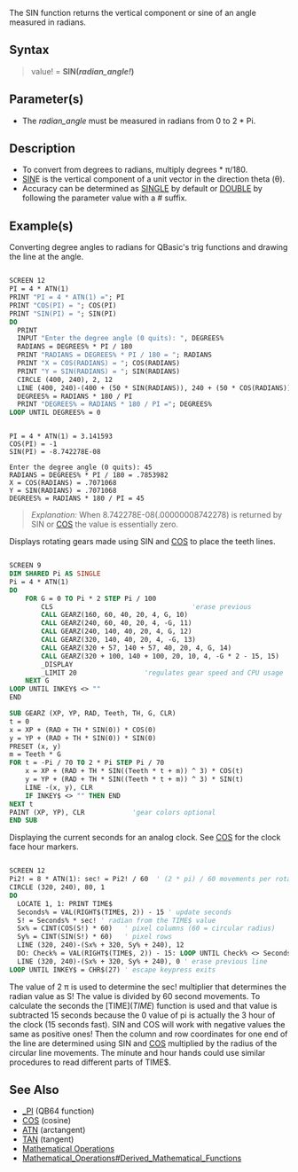 The SIN function returns the vertical component or sine of an angle measured in radians.

## Syntax

> value! = **SIN(***radian_angle!***)**

## Parameter(s)

* The *radian_angle* must be measured in radians from 0 to 2 * Pi. 

## Description

* To convert from degrees to radians, multiply degrees * π/180.
* [SIN](SIN)E is the vertical component of a unit vector in the direction theta (&theta;).
* Accuracy can be determined as [SINGLE](SINGLE) by default or [DOUBLE](DOUBLE) by following the parameter value with a # suffix.

## Example(s)

Converting degree angles to radians for QBasic's trig functions and drawing the line at the angle.

```vb

SCREEN 12
PI = 4 * ATN(1)
PRINT "PI = 4 * ATN(1) ="; PI
PRINT "COS(PI) = "; COS(PI)
PRINT "SIN(PI) = "; SIN(PI)
DO
  PRINT
  INPUT "Enter the degree angle (0 quits): ", DEGREES%
  RADIANS = DEGREES% * PI / 180
  PRINT "RADIANS = DEGREES% * PI / 180 = "; RADIANS
  PRINT "X = COS(RADIANS) = "; COS(RADIANS)
  PRINT "Y = SIN(RADIANS) = "; SIN(RADIANS)
  CIRCLE (400, 240), 2, 12
  LINE (400, 240)-(400 + (50 * SIN(RADIANS)), 240 + (50 * COS(RADIANS))), 11
  DEGREES% = RADIANS * 180 / PI
  PRINT "DEGREES% = RADIANS * 180 / PI ="; DEGREES%
LOOP UNTIL DEGREES% = 0 

```

```text

PI = 4 * ATN(1) = 3.141593
COS(PI) = -1
SIN(PI) = -8.742278E-08

Enter the degree angle (0 quits): 45
RADIANS = DEGREES% * PI / 180 = .7853982
X = COS(RADIANS) = .7071068
Y = SIN(RADIANS) = .7071068
DEGREES% = RADIANS * 180 / PI = 45

```

>  *Explanation:* When 8.742278E-08(.00000008742278) is returned by SIN or [COS](COS) the value  is essentially zero.

Displays rotating gears made using SIN and [COS](COS) to place the teeth lines.

```vb

SCREEN 9
DIM SHARED Pi AS SINGLE
Pi = 4 * ATN(1)
DO
    FOR G = 0 TO Pi * 2 STEP Pi / 100
        CLS                                   'erase previous
        CALL GEARZ(160, 60, 40, 20, 4, G, 10)
        CALL GEARZ(240, 60, 40, 20, 4, -G, 11)
        CALL GEARZ(240, 140, 40, 20, 4, G, 12)
        CALL GEARZ(320, 140, 40, 20, 4, -G, 13)
        CALL GEARZ(320 + 57, 140 + 57, 40, 20, 4, G, 14)
        CALL GEARZ(320 + 100, 140 + 100, 20, 10, 4, -G * 2 - 15, 15)
        _DISPLAY 
        _LIMIT 20                 'regulates gear speed and CPU usage
    NEXT G
LOOP UNTIL INKEY$ <> ""
END

SUB GEARZ (XP, YP, RAD, Teeth, TH, G, CLR)
t = 0
x = XP + (RAD + TH * SIN(0)) * COS(0)
y = YP + (RAD + TH * SIN(0)) * SIN(0)
PRESET (x, y)
m = Teeth * G
FOR t = -Pi / 70 TO 2 * Pi STEP Pi / 70
    x = XP + (RAD + TH * SIN((Teeth * t + m)) ^ 3) * COS(t)
    y = YP + (RAD + TH * SIN((Teeth * t + m)) ^ 3) * SIN(t)
    LINE -(x, y), CLR
    IF INKEY$ <> "" THEN END
NEXT t
PAINT (XP, YP), CLR            'gear colors optional      
END SUB 

```


Displaying the current seconds for an analog clock. See [COS](COS) for the clock face hour markers.

```vb

SCREEN 12
Pi2! = 8 * ATN(1): sec! = Pi2! / 60  ' (2 * pi) / 60 movements per rotation 
CIRCLE (320, 240), 80, 1
DO
  LOCATE 1, 1: PRINT TIME$
  Seconds% = VAL(RIGHT$(TIME$, 2)) - 15 ' update seconds
  S! = Seconds% * sec! ' radian from the TIME$ value
  Sx% = CINT(COS(S!) * 60)   ' pixel columns (60 = circular radius) 
  Sy% = CINT(SIN(S!) * 60)   ' pixel rows
  LINE (320, 240)-(Sx% + 320, Sy% + 240), 12
  DO: Check% = VAL(RIGHT$(TIME$, 2)) - 15: LOOP UNTIL Check% <> Seconds%  ' wait loop
  LINE (320, 240)-(Sx% + 320, Sy% + 240), 0 ' erase previous line
LOOP UNTIL INKEY$ = CHR$(27) ' escape keypress exits

```


The value of 2 &pi; is used to determine the sec! multiplier that determines the radian value as S! The value is divided by 60 second movements. To calculate the seconds the [TIME$](TIME$) function is used and that value is subtracted 15 seconds because the 0 value of pi is actually the 3 hour of the clock (15 seconds fast). SIN and COS will work with negative values the same as positive ones! Then the column and row coordinates for one end of the line are determined using SIN and [COS](COS) multiplied by the radius of the circular line movements. The minute and hour hands could use similar procedures to read different parts of TIME$.

## See Also

* [_PI](_PI) (QB64 function)
* [COS](COS) (cosine)
* [ATN](ATN) (arctangent)
* [TAN](TAN) (tangent)
* [Mathematical Operations](Mathematical-Operations)
* [Mathematical_Operations#Derived_Mathematical_Functions](Mathematical-Operations#Derived-Mathematical-Functions)
